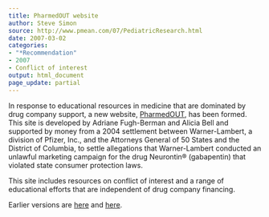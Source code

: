 ```yaml
---
title: PharmedOUT website
author: Steve Simon
source: http://www.pmean.com/07/PediatricResearch.html
date: 2007-03-02
categories:
- "*Recommendation"
- 2007
- Conflict of interest
output: html_document
page_update: partial
---
```


In response to educational resources in medicine that are dominated by drug company support, a  new website, [PharmedOUT][pha1], has been formed. This site is developed by Adriane Fugh-Berman and Alicia Bell and supported by money from a 2004 settlement between Warner-Lambert, a division of Pfizer, Inc., and the Attorneys General of 50 States and the District of Columbia, to settle allegations that Warner-Lambert conducted an unlawful marketing campaign for the drug Neurontin® (gabapentin) that violated state consumer protection laws.

This site includes resources on conflict of interest and a range of educational efforts that are independent of drug company financing.

Earlier versions are [here][sim1] and [here][sim2].

[sim1]: http://www.pmean.com/07/PharmedOutWebsite.html
[sim2]: http://new.pmean.com/pharmed-out/

[pha1]: www.pharmedout.org/index.htm
